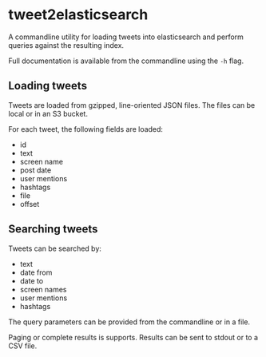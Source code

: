 tweet2elasticsearch
===================

A commandline utility for loading tweets into elasticsearch and perform queries against the resulting index.

Full documentation is available from the commandline using the `-h` flag.

Loading tweets
--------------
Tweets are loaded from gzipped, line-oriented JSON files.  The files can be local or in an S3 bucket.

For each tweet, the following fields are loaded:
* id
* text
* screen name
* post date
* user mentions
* hashtags
* file
* offset

Searching tweets
----------------
Tweets can be searched by:
* text
* date from
* date to
* screen names
* user mentions
* hashtags

The query parameters can be provided from the commandline or in a file.

Paging or complete results is supports. Results can be sent to stdout or to a CSV file.
